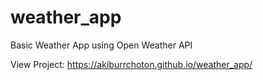 # weather_app
Basic Weather App using Open Weather API  

View Project: https://akiburrchoton.github.io/weather_app/
